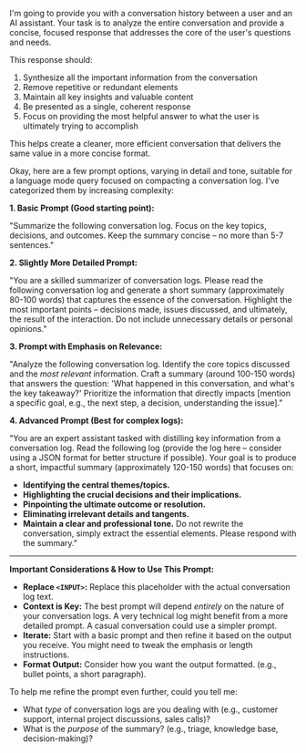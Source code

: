 I'm going to provide you with a conversation history between a user and an AI assistant. Your task is to analyze the entire conversation and provide a concise, focused response that addresses the core of the user's questions and needs.

 This response should:
 1. Synthesize all the important information from the conversation
 2. Remove repetitive or redundant elements
 3. Maintain all key insights and valuable content
 4. Be presented as a single, coherent response
 5. Focus on providing the most helpful answer to what the user is ultimately trying to accomplish

This helps create a cleaner, more efficient conversation that delivers the same value in a more concise format.

Okay, here are a few prompt options, varying in detail and tone, suitable for a language mode query focused on compacting a conversation log. I've categorized them by increasing complexity:

**1. Basic Prompt (Good starting point):**

"Summarize the following conversation log. Focus on the key topics, decisions, and outcomes. Keep the summary concise – no more than 5-7 sentences."

**2. Slightly More Detailed Prompt:**

"You are a skilled summarizer of conversation logs.  Please read the following conversation log and generate a short summary (approximately 80-100 words) that captures the essence of the conversation.  Highlight the most important points – decisions made, issues discussed, and ultimately, the result of the interaction. Do not include unnecessary details or personal opinions."

**3.  Prompt with Emphasis on Relevance:**

"Analyze the following conversation log. Identify the core topics discussed and the *most relevant* information.  Craft a summary (around 100-150 words) that answers the question: 'What happened in this conversation, and what's the key takeaway?'  Prioritize the information that directly impacts [mention a specific goal, e.g., the next step, a decision, understanding the issue]."

**4.  Advanced Prompt (Best for complex logs):**

"You are an expert assistant tasked with distilling key information from a conversation log.  Read the following log (provide the log here – consider using a JSON format for better structure if possible).  Your goal is to produce a short, impactful summary (approximately 120-150 words) that focuses on:
*   **Identifying the central themes/topics.**
*   **Highlighting the crucial decisions and their implications.**
*   **Pinpointing the ultimate outcome or resolution.**
*   **Eliminating irrelevant details and tangents.**
*   **Maintain a clear and professional tone.**  Do not rewrite the conversation, simply extract the essential elements.  Please respond with the summary."

---

**Important Considerations & How to Use This Prompt:**

* **Replace `<INPUT>`:** Replace this placeholder with the actual conversation log text.
* **Context is Key:** The best prompt will depend *entirely* on the nature of your conversation logs.  A very technical log might benefit from a more detailed prompt. A casual conversation could use a simpler prompt.
* **Iterate:**  Start with a basic prompt and then refine it based on the output you receive. You might need to tweak the emphasis or length instructions.
* **Format Output:**  Consider how you want the output formatted.  (e.g., bullet points, a short paragraph).

To help me refine the prompt even further, could you tell me:

*   What *type* of conversation logs are you dealing with (e.g., customer support, internal project discussions, sales calls)?
*   What is the *purpose* of the summary? (e.g., triage, knowledge base, decision-making)?
